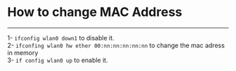 # How to change MAC Address

---

1- `ifconfig wlan0 down1` to disable it.
<br>
2- `ifconfing wlan0 hw ether 00:nn:nn:nn:nn:nn` to change the mac adress in memory
<br>
3- `if config wlan0 up` to enable it.
